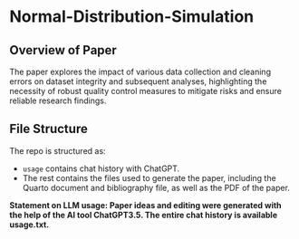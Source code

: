 # Normal-Distribution-Simulation

## Overview of Paper
The paper explores the impact of various data collection and cleaning errors on dataset integrity and subsequent analyses, highlighting the necessity of robust quality control measures to mitigate risks and ensure reliable research findings.
## File Structure

The repo is structured as:

-   `usage`  contains chat history with ChatGPT.
-   The rest contains the files used to generate the paper, including the Quarto document and bibliography file, as well as the PDF of the paper.


**Statement on LLM usage: Paper ideas and editing were generated with the help of the AI tool ChatGPT3.5. The entire chat history is available usage.txt.**
